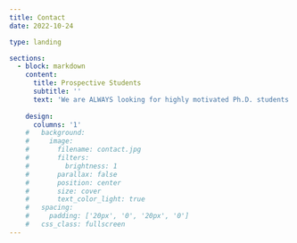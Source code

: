 ```yaml
---
title: Contact
date: 2022-10-24

type: landing

sections:
  - block: markdown
    content:
      title: Prospective Students
      subtitle: ''
      text: 'We are ALWAYS looking for highly motivated Ph.D. students interested in computational materials science.The recruitment is through the PhD programme of the [Academy of Scientific and Innovative Research (AcSIR)](https://acsir.res.in/admissions/)'
      
    design:
      columns: '1'
    #   background:
    #     image: 
    #       filename: contact.jpg
    #       filters:
    #         brightness: 1
    #       parallax: false
    #       position: center
    #       size: cover
    #       text_color_light: true
    #   spacing:
    #     padding: ['20px', '0', '20px', '0']
    #   css_class: fullscreen
---
```


